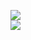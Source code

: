 ![](https://github-readme-stats.vercel.app/api?username=devMEE6&count_private=true&show_icons=true&theme=cobalt)\
![](https://github-readme-stats.vercel.app/api/top-langs/?username=devMEE6)
